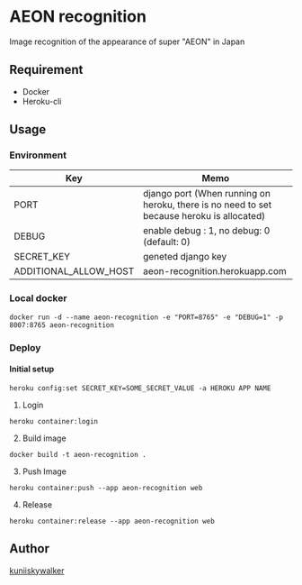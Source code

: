 AEON recognition
====

Image recognition of the appearance of super "AEON" in Japan

## Requirement

- Docker
- Heroku-cli

## Usage

### Environment

|  Key |  Memo  |
| ---- | ---- |
|  PORT  |  django port (When running on heroku, there is no need to set because heroku is allocated)  |
|  DEBUG  | enable debug : 1, no debug: 0 (default: 0)  |
|  SECRET_KEY  |  geneted django key  |
|  ADDITIONAL_ALLOW_HOST  |  aeon-recognition.herokuapp.com  |

### Local docker

```
docker run -d --name aeon-recognition -e "PORT=8765" -e "DEBUG=1" -p 8007:8765 aeon-recognition
```

### Deploy

#### Initial setup

```
heroku config:set SECRET_KEY=SOME_SECRET_VALUE -a HEROKU APP NAME
```


1. Login
```
heroku container:login
```

2. Build image

```
docker build -t aeon-recognition .
```

3. Push Image
```
heroku container:push --app aeon-recognition web
```

4. Release
```
heroku container:release --app aeon-recognition web
```

## Author

[kuniiskywalker](https://github.com/kuniiskywalker)
